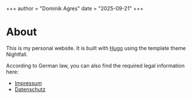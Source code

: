 +++
author = "Dominik Agres"
date = "2025-09-21"
+++

# About

This is my personal website.
It is built with [Hugo](https://gohugo.io) using the template theme Nightfall.

According to German law, you can also find the required legal information here:

- [Impressum](/impressum/)
- [Datenschutz](/datenschutz/)
